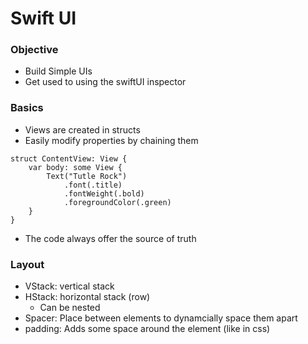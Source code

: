 # Swift UI

### Objective
* Build Simple UIs
* Get used to using the swiftUI inspector

### Basics

- Views are created in structs
- Easily modify properties by chaining them
```
struct ContentView: View {
    var body: some View {
        Text("Tutle Rock")
            .font(.title)
            .fontWeight(.bold)
            .foregroundColor(.green)
    }
}
```
- The code always offer the source of truth


### Layout
- VStack: vertical stack 
- HStack: horizontal stack (row)
    - Can be nested
- Spacer: Place between elements to dynamcially space them apart
- padding: Adds some space around the element (like in css)
